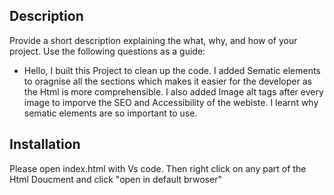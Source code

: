 ## Description

Provide a short description explaining the what, why, and how of your project. Use the following questions as a guide:

- Hello, I built this Project to clean up the code. I added Sematic elements to oragnise all the sections which makes it easier for the developer as the Html is more comprehensible. I also added Image alt tags after every image to imporve the SEO and Accessibility of the webiste. I learnt why sematic elements are so important to use.

## Installation 
Please open index.html with Vs code. Then right click on any part of the Html Doucment and click "open in default brwoser" 
